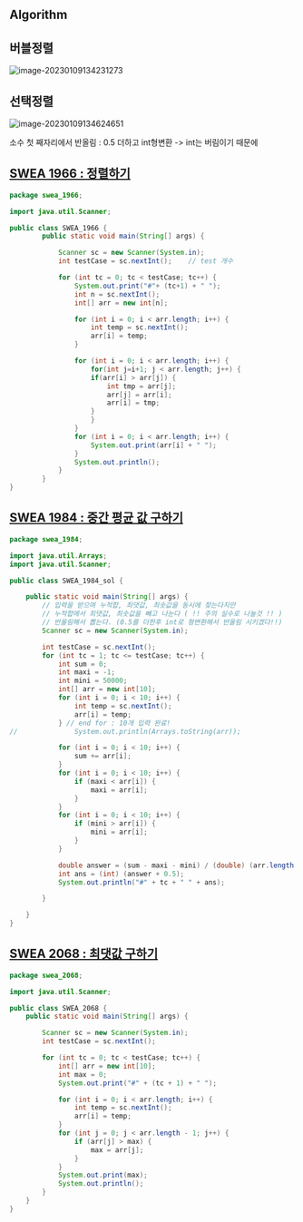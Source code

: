## Algorithm

## 버블정렬

![image-20230109134231273]({{site.url}}/image-2023-01-09-bubbleSort.png)

## 선택정렬

![image-20230109134624651]({{site.url}}/image-2023-01-09-selectionSort134624651.png)

소수 첫 째자리에서 반올림 : 0.5 더하고 int형변환 -> int는 버림이기 때문에

## [SWEA 1966 : 정렬하기](https://swexpertacademy.com/main/talk/solvingClub/problemView.do?solveclubId=AYWPlU-KVQgDFAQK&contestProbId=AV5PrmyKAWEDFAUq&probBoxId=AYWPlU-KVQkDFAQK&type=PROBLEM&problemBoxTitle=230109_%EB%B0%B0%EC%97%B4_%EC%A0%95%EB%A0%AC&problemBoxCnt=3)

```java
package swea_1966;

import java.util.Scanner;

public class SWEA_1966 {
	    public static void main(String[] args) {

	        Scanner sc = new Scanner(System.in);
	        int testCase = sc.nextInt();	// test 개수

	        for (int tc = 0; tc < testCase; tc++) {
	            System.out.print("#"+ (tc+1) + " ");
	            int n = sc.nextInt();
	            int[] arr = new int[n];

	            for (int i = 0; i < arr.length; i++) {
	                int temp = sc.nextInt();
	                arr[i] = temp;
	            }

	            for (int i = 0; i < arr.length; i++) {
	                for(int j=i+1; j < arr.length; j++) {
	                if(arr[i] > arr[j]) {
	                    int tmp = arr[j];
	                    arr[j] = arr[i];
	                    arr[i] = tmp;
	                }
	                }
	            }
	            for (int i = 0; i < arr.length; i++) {
	                System.out.print(arr[i] + " ");
	            }
	            System.out.println();
	        }
	    }
}
```

## [SWEA 1984 : 중간 평균 값 구하기](https://swexpertacademy.com/main/talk/solvingClub/problemView.do?solveclubId=AYWPlU-KVQgDFAQK&contestProbId=AV5Pw_-KAdcDFAUq&probBoxId=AYWPlU-KVQkDFAQK&type=PROBLEM&problemBoxTitle=230109_%EB%B0%B0%EC%97%B4_%EC%A0%95%EB%A0%AC&problemBoxCnt=3)

```java
package swea_1984;

import java.util.Arrays;
import java.util.Scanner;

public class SWEA_1984_sol {

	public static void main(String[] args) {
		// 입력을 받으며 누적합, 최댓값, 최솟값을 동시에 찾는다지만
		// 누적합에서 최댓값, 최솟값을 빼고 나눈다 ( !! 주의 실수로 나눌것 !! )
		// 반올림해서 뽑는다. (0.5를 더한후 int로 형변환해서 반올림 시키겠다!!)
		Scanner sc = new Scanner(System.in);

		int testCase = sc.nextInt();
		for (int tc = 1; tc <= testCase; tc++) {
			int sum = 0;
			int maxi = -1;
			int mini = 50000;
			int[] arr = new int[10];
			for (int i = 0; i < 10; i++) {
				int temp = sc.nextInt();
				arr[i] = temp;
			} // end for : 10개 입력 완료!
//				System.out.println(Arrays.toString(arr));

			for (int i = 0; i < 10; i++) {
				sum += arr[i];
			}
			for (int i = 0; i < 10; i++) {
				if (maxi < arr[i]) {
					maxi = arr[i];
				}
			}
			for (int i = 0; i < 10; i++) {
				if (mini > arr[i]) {
					mini = arr[i];
				}
			}

			double answer = (sum - maxi - mini) / (double) (arr.length - 2);
			int ans = (int) (answer + 0.5);
			System.out.println("#" + tc + " " + ans);

		}

	}
}

```

## [SWEA 2068 : 최댓값 구하기](https://swexpertacademy.com/main/talk/solvingClub/problemView.do?solveclubId=AYWPlU-KVQgDFAQK&contestProbId=AV5QQhbqA4QDFAUq&probBoxId=AYWPlU-KVQkDFAQK&type=PROBLEM&problemBoxTitle=230109_%EB%B0%B0%EC%97%B4_%EC%A0%95%EB%A0%AC&problemBoxCnt=3)

```java
package swea_2068;

import java.util.Scanner;

public class SWEA_2068 {
	public static void main(String[] args) {

		Scanner sc = new Scanner(System.in);
		int testCase = sc.nextInt();

		for (int tc = 0; tc < testCase; tc++) {
			int[] arr = new int[10];
			int max = 0;
			System.out.print("#" + (tc + 1) + " ");

			for (int i = 0; i < arr.length; i++) {
				int temp = sc.nextInt();
				arr[i] = temp;
			}
			for (int j = 0; j < arr.length - 1; j++) {
				if (arr[j] > max) {
					max = arr[j];
				}
			}
			System.out.print(max);
			System.out.println();
		}
	}
}
```
